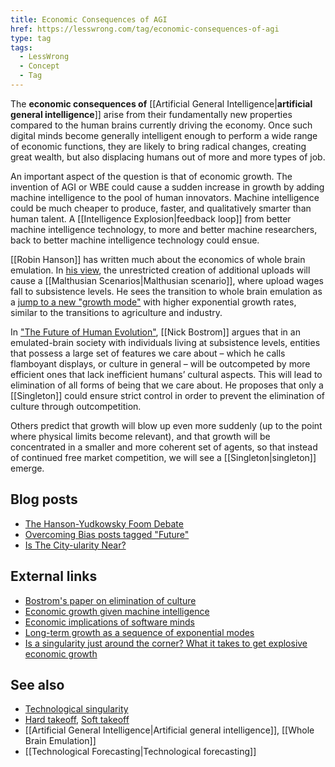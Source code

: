 ```yaml
---
title: Economic Consequences of AGI
href: https://lesswrong.com/tag/economic-consequences-of-agi
type: tag
tags:
  - LessWrong
  - Concept
  - Tag
---
```


The **economic consequences of** [[Artificial General Intelligence|**artificial general intelligence**]] arise from their fundamentally new properties compared to the human brains currently driving the economy. Once such digital minds become generally intelligent enough to perform a wide range of economic functions, they are likely to bring radical changes, creating great wealth, but also displacing humans out of more and more types of job.

An important aspect of the question is that of economic growth. The invention of AGI or WBE could cause a sudden increase in growth by adding machine intelligence to the pool of human innovators. Machine intelligence could be much cheaper to produce, faster, and qualitatively smarter than human talent. A [[Intelligence Explosion|feedback loop]] from better machine intelligence technology, to more and better machine researchers, back to better machine intelligence technology could ensue.

[[Robin Hanson]] has written much about the economics of whole brain emulation. In [his view](http://hanson.gmu.edu/uploads.html), the unrestricted creation of additional uploads will cause a [[Malthusian Scenarios|Malthusian scenario]], where upload wages fall to subsistence levels. He sees the transition to whole brain emulation as a [jump to a new "growth mode"](http://hanson.gmu.edu/longgrow.pdf) with higher exponential growth rates, similar to the transitions to agriculture and industry.

In ["The Future of Human Evolution"](http://www.nickbostrom.com/fut/evolution.pdf), [[Nick Bostrom]] argues that in an emulated-brain society with individuals living at subsistence levels, entities that possess a large set of features we care about – which he calls flamboyant displays, or culture in general – will be outcompeted by more efficient ones that lack inefficient humans’ cultural aspects. This will lead to elimination of all forms of being that we care about. He proposes that only a [[Singleton]] could ensure strict control in order to prevent the elimination of culture through outcompetition.

Others predict that growth will blow up even more suddenly (up to the point where physical limits become relevant), and that growth will be concentrated in a smaller and more coherent set of agents, so that instead of continued free market competition, we will see a [[Singleton|singleton]] emerge.

Blog posts
----------

*   [The Hanson-Yudkowsky Foom Debate](http://wiki.lesswrong.com/wiki/The_Hanson-Yudkowsky_AI-Foom_Debate)
*   [Overcoming Bias posts tagged "Future"](http://www.overcomingbias.com/tag/future)
*   [Is The City-ularity Near?](http://www.overcomingbias.com/2010/02/is-the-city-ularity-near.html)

External links
--------------

*   [Bostrom's paper on elimination of culture](http://www.nickbostrom.com/fut/evolution.pdf)
*   [Economic growth given machine intelligence](http://hanson.gmu.edu/aigrow.pdf)
*   [Economic implications of software minds](http://intelligence.org/files/EconomicImplications.pdf)
*   [Long-term growth as a sequence of exponential modes](http://hanson.gmu.edu/longgrow.pdf)
*   [Is a singularity just around the corner? What it takes to get explosive economic growth](http://hanson.gmu.edu/fastgrow.html)

See also
--------

*   [Technological singularity](https://wiki.lesswrong.com/wiki/Technological_singularity)
*   [Hard takeoff](https://wiki.lesswrong.com/wiki/Hard_takeoff), [Soft takeoff](https://wiki.lesswrong.com/wiki/Soft_takeoff)
*   [[Artificial General Intelligence|Artificial general intelligence]], [[Whole Brain Emulation]]
*   [[Technological Forecasting|Technological forecasting]]